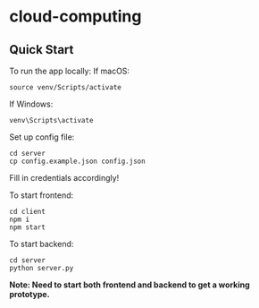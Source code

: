 # cloud-computing

## Quick Start

To run the app locally:
If macOS:

```
source venv/Scripts/activate
```

If Windows:

```
venv\Scripts\activate
```

Set up config file:
```
cd server
cp config.example.json config.json
```
Fill in credentials accordingly!

To start frontend:
```
cd client
npm i
npm start
```

To start backend:
```
cd server
python server.py
```

**Note: Need to start both frontend and backend to get a working prototype.**
